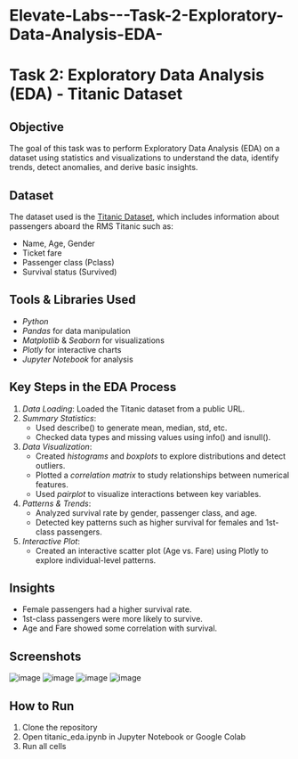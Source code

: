 # Elevate-Labs---Task-2-Exploratory-Data-Analysis-EDA-
# Task 2: Exploratory Data Analysis (EDA) - Titanic Dataset

## Objective
The goal of this task was to perform Exploratory Data Analysis (EDA) on a dataset using statistics and visualizations to understand the data, identify trends, detect anomalies, and derive basic insights.

## Dataset
The dataset used is the [Titanic Dataset](https://raw.githubusercontent.com/datasciencedojo/datasets/master/titanic.csv), which includes information about passengers aboard the RMS Titanic such as:
- Name, Age, Gender
- Ticket fare
- Passenger class (Pclass)
- Survival status (Survived)

## Tools & Libraries Used
- *Python*
- *Pandas* for data manipulation
- *Matplotlib* & *Seaborn* for visualizations
- *Plotly* for interactive charts
- *Jupyter Notebook* for analysis

## Key Steps in the EDA Process

1. *Data Loading*: Loaded the Titanic dataset from a public URL.
2. *Summary Statistics*:
   - Used describe() to generate mean, median, std, etc.
   - Checked data types and missing values using info() and isnull().
3. *Data Visualization*:
   - Created *histograms* and *boxplots* to explore distributions and detect outliers.
   - Plotted a *correlation matrix* to study relationships between numerical features.
   - Used *pairplot* to visualize interactions between key variables.
4. *Patterns & Trends*:
   - Analyzed survival rate by gender, passenger class, and age.
   - Detected key patterns such as higher survival for females and 1st-class passengers.
5. *Interactive Plot*:
   - Created an interactive scatter plot (Age vs. Fare) using Plotly to explore individual-level patterns.

## Insights
- Female passengers had a higher survival rate.
- 1st-class passengers were more likely to survive.
- Age and Fare showed some correlation with survival.

## Screenshots

![image](https://github.com/user-attachments/assets/7ad3e5eb-477b-4385-9edb-f1b2f0c9f4d8)
![image](https://github.com/user-attachments/assets/12efb5a0-d709-4ee8-86b7-b998e8cfb4cc)
![image](https://github.com/user-attachments/assets/776faec9-7509-4f01-8b12-c961cce673e9)
![image](https://github.com/user-attachments/assets/85d225bc-10bd-4774-8965-d55f458afee7)

## How to Run
1. Clone the repository
2. Open titanic_eda.ipynb in Jupyter Notebook or Google Colab
3. Run all cells

